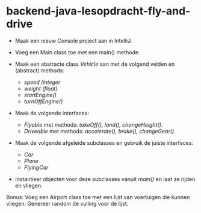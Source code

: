# backend-java-lesopdracht-fly-and-drive

- Maak een nieuw Console project aan in IntelliJ.
- Voeg een Main class toe met een main() methode.

- Maak een abstracte class _Vehicle_ aan met de volgend velden en (abstract) methods:
    - _speed (integer_
    - _weight (float)_
    - _startEngine()_
    - _turnOffEngine()_

- Maak de volgende interfaces:
    - _Flyable_ met methods: _takeOff(), land(), changeHeight()_.
    - _Driveable_ met methods: _accelerate(), brake(), changeGear()_.

- Maak de volgende afgeleide subclasses en gebruik de juiste interfaces:
    - _Car_
    - _Plane_
    - _FlyingCar_

- Instantieer objecten voor deze subclasses vanuit _main()_ en laat ze rijden en vliegen.

Bonus: Voeg een Airport class toe met een lijst van voertuigen die kunnen vliegen. Genereer random de vulling voor de lijst.
